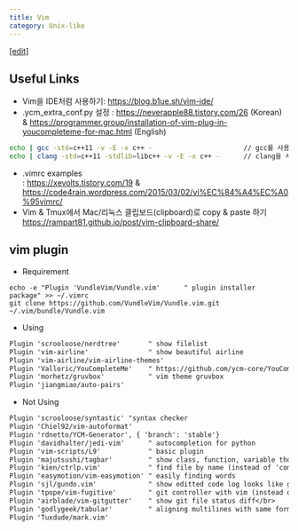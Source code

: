 ```yaml
---
title: Vim
category: Unix-like
---
```

[[edit]](https://github.com/WheatBeer/WheatBeer.github.io/edit/master/_docs/unix-like/vim.md)

## Useful Links
* Vim을 IDE처럼 사용하기: https://blog.b1ue.sh/vim-ide/
* .ycm_extra_conf.py 설정
: https://neverapple88.tistory.com/26 (Korean)
 & https://programmer.group/installation-of-vim-plug-in-youcompleteme-for-mac.html (English)

~~~bash
echo | gcc -std=c++11 -v -E -x c++ -                       // gcc를 사용할 경우
echo | clang -std=c++11 -stdlib=libc++ -v -E -x c++ -      // clang을 사용할 경우
~~~

* .vimrc examples</br>
: https://xevolts.tistory.com/19 
& https://code4rain.wordpress.com/2015/03/02/vi%EC%84%A4%EC%A0%95vimrc/
* Vim & Tmux에서 Mac/리눅스 클립보드(clipboard)로 copy & paste 하기
https://rampart81.github.io/post/vim-clipboard-share/

## vim plugin
- Requirement
~~~
echo -e "Plugin 'VundleVim/Vundle.vim'      " plugin installer package" >> ~/.vimrc
git clone https://github.com/VundleVim/Vundle.vim.git ~/.vim/bundle/Vundle.vim
~~~
- Using
~~~txt
Plugin 'scrooloose/nerdtree'       " show filelist
Plugin 'vim-airline'               " show beautiful airline
Plugin 'vim-airline/vim-airline-themes'
Plugin 'Valloric/YouCompleteMe'    " https://github.com/ycm-core/YouCompleteMe
Plugin 'morhetz/gruvbox'           " vim theme gruvbox
Plugin 'jiangmiao/auto-pairs'
~~~
- Not Using
~~~txt
Plugin 'scrooloose/syntastic' "syntax checker
Plugin 'Chiel92/vim-autoformat'
Plugin 'rdnetto/YCM-Generator', { 'branch': 'stable'}
Plugin 'davidhalter/jedi-vim'      " autocompletion for python
Plugin 'vim-scripts/L9'            " basic plugin
Plugin 'majutsushi/tagbar'         " show class, function, variable those have been used in current file (instead of 'taglist-plus')
Plugin 'kien/ctrlp.vim'            " find file by name (instead of 'command-t')
Plugin 'easymotion/vim-easymotion' " easily finding words
Plugin 'sjl/gundo.vim'             " show editted code log looks like git branch
Plugin 'tpope/vim-fugitive'        " git controller with vim (instead of 'vim-conflicted')
Plugin 'airblade/vim-gitgutter'    " show git file status diff</br>
Plugin 'godlygeek/tabular'         " aligning multilines with same form (ex select lines + :Tab + / + <char>
Plugin 'Tuxdude/mark.vim'
~~~
